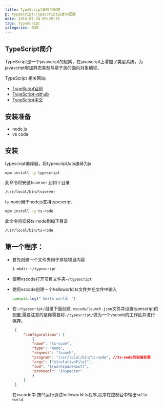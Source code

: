 ```yaml
---
title: TypeScript安装与配置
p: typescript/TypeScript安装与配置
date: 2018-07-24 09:29:15
tags: TypeScript
categories: 前端
---
```


## TypeScript简介

TypeScript是一个javascript的超集，在javascript上增加了类型系统，为javascript增加静态类型与基于类的面向对象编程。

TypeScript 相关网站:

- [TypeScript官网 ](http://www.typescriptlang.org) 
- [TypeScript-github](https://github.com/Microsoft/TypeScript)
- [TypeScript中文](https://www.tslang.cn)

## 安装准备

- node.js
- vs code

## 安装

typescript编译器，将typescript从ts编译为js

```bash
npm install -g typescript 
```

此命令将安装tsserver 到如下目录

```bash 
/usr/local/bin/tsserver
```



ts-node用于nodejs支持typescript

```bash
npm install -g ts-node
```

此命令将安装ts-node到如下目录

```bash
/usr/local/bin/ts-node
```

## 第一个程序：

* 首先创建一个文件夹用于存放项目内容

  ```bash
  $ mkdir ~/typescript
  ```

* 使用vscode打开项目文件夹`~/typescript`

* 使用vscode创建一个helloworld.ts文件并在文件中输入

  ```javascript
  console.log(" hello world! ")
  ```

* 在`~/typescript/`目录下面创建`.vscode/launch.json`文件并设置typescript的配置,需要注意的是你需要将`~/typescript/`做为一个vscode的工作区并进行保存。

  ```json
   {
       "configurations": [
           {
           "name": "ts-node",
           "type": "node",
           "request": "launch",
           "program": "/usr/local/bin/ts-node", //ts-node的安装目录
           "args": ["${relativeFile}"],
           "cwd": "${workspaceRoot}",
           "protocol": "inspector"
           }
       ]
   }
  ```

  在vscode中 按`F5`运行调试helloworld.ts程序,程序在控制台中输出` hello world `

